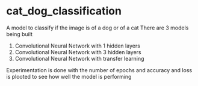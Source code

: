 # cat_dog_classification
A model to classify if the image is of a dog or of a cat
There are 3 models being built  
  1) Convolutional Neural Network with 1 hidden layers
  2) Convolutional Neural Network with 3 hidden layers
  3) Convolutional Neural Network with transfer learning
 
Experimentation is done with the number of epochs and accuracy and loss is plooted to see how well the model is performing
